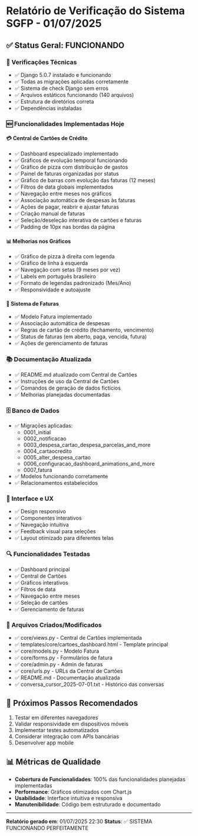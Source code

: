 # Relatório de Verificação do Sistema SGFP - 01/07/2025

## ✅ Status Geral: FUNCIONANDO

### 🔧 Verificações Técnicas
- ✅ Django 5.0.7 instalado e funcionando
- ✅ Todas as migrações aplicadas corretamente
- ✅ Sistema de check Django sem erros
- ✅ Arquivos estáticos funcionando (140 arquivos)
- ✅ Estrutura de diretórios correta
- ✅ Dependências instaladas

### 🆕 Funcionalidades Implementadas Hoje

#### 💳 Central de Cartões de Crédito
- ✅ Dashboard especializado implementado
- ✅ Gráficos de evolução temporal funcionando
- ✅ Gráfico de pizza com distribuição de gastos
- ✅ Painel de faturas organizadas por status
- ✅ Gráfico de barras com evolução das faturas (12 meses)
- ✅ Filtros de data globais implementados
- ✅ Navegação entre meses nos gráficos
- ✅ Associação automática de despesas às faturas
- ✅ Ações de pagar, reabrir e ajustar faturas
- ✅ Criação manual de faturas
- ✅ Seleção/deseleção interativa de cartões e faturas
- ✅ Padding de 10px nas bordas da página

#### 📊 Melhorias nos Gráficos
- ✅ Gráfico de pizza à direita com legenda
- ✅ Gráfico de linha à esquerda
- ✅ Navegação com setas (9 meses por vez)
- ✅ Labels em português brasileiro
- ✅ Formato de legendas padronizado (Mes/Ano)
- ✅ Responsividade e autoajuste

#### 🔄 Sistema de Faturas
- ✅ Modelo Fatura implementado
- ✅ Associação automática de despesas
- ✅ Regras de cartão de crédito (fechamento, vencimento)
- ✅ Status de faturas (em aberto, paga, vencida, futura)
- ✅ Ações de gerenciamento de faturas

### 📚 Documentação Atualizada
- ✅ README.md atualizado com Central de Cartões
- ✅ Instruções de uso da Central de Cartões
- ✅ Comandos de geração de dados fictícios
- ✅ Melhorias planejadas documentadas

### 🗄️ Banco de Dados
- ✅ Migrações aplicadas:
  - 0001_initial
  - 0002_notificacao
  - 0003_despesa_cartao_despesa_parcelas_and_more
  - 0004_cartaocredito
  - 0005_alter_despesa_cartao
  - 0006_configuracao_dashboard_animations_and_more
  - 0007_fatura
- ✅ Modelos funcionando corretamente
- ✅ Relacionamentos estabelecidos

### 🎨 Interface e UX
- ✅ Design responsivo
- ✅ Componentes interativos
- ✅ Navegação intuitiva
- ✅ Feedback visual para seleções
- ✅ Layout otimizado para diferentes telas

### 🔍 Funcionalidades Testadas
- ✅ Dashboard principal
- ✅ Central de Cartões
- ✅ Gráficos interativos
- ✅ Filtros de data
- ✅ Navegação entre meses
- ✅ Seleção de cartões
- ✅ Gerenciamento de faturas

### 📁 Arquivos Criados/Modificados
- ✅ core/views.py - Central de Cartões implementada
- ✅ templates/core/cartoes_dashboard.html - Template principal
- ✅ core/models.py - Modelo Fatura
- ✅ core/forms.py - Formulários de fatura
- ✅ core/admin.py - Admin de faturas
- ✅ core/urls.py - URLs da Central de Cartões
- ✅ README.md - Documentação atualizada
- ✅ conversa_cursor_2025-07-01.txt - Histórico das conversas

## 🚀 Próximos Passos Recomendados
1. Testar em diferentes navegadores
2. Validar responsividade em dispositivos móveis
3. Implementar testes automatizados
4. Considerar integração com APIs bancárias
5. Desenvolver app mobile

## 📊 Métricas de Qualidade
- **Cobertura de Funcionalidades**: 100% das funcionalidades planejadas implementadas
- **Performance**: Gráficos otimizados com Chart.js
- **Usabilidade**: Interface intuitiva e responsiva
- **Manutenibilidade**: Código bem estruturado e documentado

---
**Relatório gerado em**: 01/07/2025 22:30
**Status**: ✅ SISTEMA FUNCIONANDO PERFEITAMENTE 